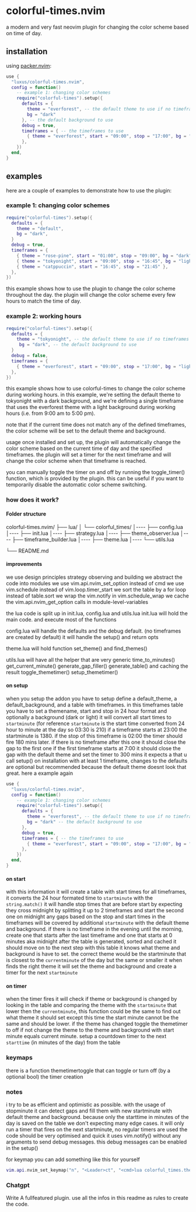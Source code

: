# colorful-times.nvim

a modern and very fast neovim plugin for changing the color scheme based on time of day.

## installation

using [packer.nvim](https://github.com/wbthomason/packer.nvim):

```lua
use {
  "luxus/colorful-times.nvim",
  config = function()
    -- example 1: changing color schemes
    require("colorful-times").setup({
      defaults = {
        theme = "everforest", -- the default theme to use if no timeframes match
        bg = "dark"
      }, -- the default background to use
      debug = true,
      timeframes = { -- the timeframes to use
        { theme = "everforest", start = "09:00", stop = "17:00", bg = "light" }, -- day theme
      },
    })
  end,
}
```

## examples

here are a couple of examples to demonstrate how to use the plugin:

### example 1: changing color schemes

```lua
require("colorful-times").setup({
  defaults = {
    theme = "default",
    bg = "dark",
  }
  debug = true,
  timeframes = {
    { theme = "rose-pine", start = "01:00", stop = "09:00", bg = "dark" },
    { theme = "tokyonight", start = "09:00", stop = "16:45", bg = "light" },
    { theme = "catppuccin", start = "16:45", stop = "21:45" },
  },
})
```

this example shows how to use the plugin to change the color scheme throughout the day. the plugin will change the color scheme every few hours to match the time of day.

### example 2: working hours

```lua
require("colorful-times").setup({
  defaults = {
    theme = "tokyonight", -- the default theme to use if no timeframes match
     bg = "dark", -- the default background to use
  }
  debug = false,
  timeframes = {
    { theme = "everforest", start = "09:00", stop = "17:00", bg = "light" },
  },
})
```

this example shows how to use colorful-times to change the color scheme during working hours.
in this example, we're setting the default theme to tokyonight with a dark background, and we're defining a single timeframe that uses the everforest theme with a light background during working hours (i.e. from 9:00 am to 5:00 pm).

note that if the current time does not match any of the defined timeframes, the color scheme will be set to the default theme and background.

usage
once installed and set up, the plugin will automatically change the color scheme based on the current time of day and the specified timeframes. the plugin will set a timer for the next timeframe and will change the color scheme when that timeframe is reached.

you can manually toggle the timer on and off by running the toggle_timer() function, which is provided by the plugin. this can be useful if you want to temporarily disable the automatic color scheme switching.

### how does it work?

#### Folder structure

colorful-times.nvim/
├── lua/
│ └── colorful_times/
│---- ├── config.lua
│---- ├── init.lua
│---- ├── strategy.lua
│---- ├── theme_observer.lua
│---- ├── timeframe_builder.lua
│---- ├── theme.lua
│---- └── utils.lua

└── README.md

#### improvements

we use design principles strategy observing and building
we abstract the code into modules
we use vim.api.nvim_set_option instead of cmd
we use vim.schedule instead of vim.loop.timer_start
we sort the table by a for loop instead of table.sort
we wrap the vim.notify in vim.schedule_wrap
we cache the vim.api.nvim_get_option calls in module-level-variables

the lua code is split up in init.lua, config.lua and utils.lua
init.lua will hold the main code. and execute most of the functions

config.lua will handle the defaults and the debug default. (no timeframes are created by default)
it will handle the setup() and return opts

theme.lua will hold
function set_theme() and find_themes()

utils.lua will have all the helper that are very generic
time_to_minutes()
get_current_minute()
generate_gap_filler()
generate_table() and caching the result
toggle_themetimer()
setup_themetimer()

#### on setup

when you setup the addon you have to setup define a default_theme, a default_background, and a table with timeframes.
in this timeframes table you have to set a themename, start and stop in 24 hour format and optionally a background (dark or light)
it will convert all start times to `startminute` (for reference `startminute` is the start time converted from 24 hour to minute at the day so 03:30 is 210)
if a timeframe starts at 23:00 the startminute is 1380. if the stop of this timeframe is 02:00 the timer should fire 180 mins later. if there is no
timeframe after this one it should close the gap to the first one if the first timeframe starts at 7:00 it should close the gap with the default theme and set the
timer to 300 mins
it expects a that u call setup() on installation with at least 1 timeframe, changes to the defaults are optional but recommended because the default theme doesnt look that great. here a example again

```lua
use {
  "luxus/colorful-times.nvim",
  config = function()
    -- example 1: changing color schemes
    require("colorful-times").setup({
      defaults = {
        theme = "everforest", -- the default theme to use if no timeframes match
        bg = "dark" -- the default background to use
      },
      debug = true,
      timeframes = { -- the timeframes to use
        { theme = "everforest", start = "09:00", stop = "17:00", bg = "light" }, -- day theme
      },
    })
  end,
}
```

#### on start

with this information it will create a table with start times for all timeframes,
it converts the 24 hour formated time to `startminute` with the `string.match()`
it will handle stop times that are before start by expecting they cross midnight by splitting it up to 2 timeframes and start the second one on midnight
any gaps based on the stop and start times in the timeframes will be covered by additional `startminute` with the default theme and background. if there is no timeframe in the evening until the morning, create one that starts after the last timeframe and one that starts at 0 minutes aka midnight
after the table is generated, sorted and cached it should move on to the next step
with this table it knows what theme and background is have to set.
the correct theme would be the startminute that is closest to the `currentminute` of the day but the same or smaller
it when finds the right theme it will set the theme and background and create a timer for the next `startminute`

#### on timer

when the timer fires it will check if theme or background is changed by looking in the table and comparing the theme with the `startminute` that lower then the `currentminute`, this function could be the same to find out what theme it should set except this time the start minute cannot be the same and should be lower.
if the theme has changed toggle the themetimer to off
if not change the theme to the theme and background with start minute equals current minute. setup a countdown timer to the next `starttime` (in minutes of the day) from the table

### keymaps

there is a function themetimertoggle that can toggle or turn off (by a optional bool) the timer creation

### notes

i try to be as efficient and optimistic as possible. with the usage of stopminute it can detect gaps and fill them with new startminute with default theme and background. because only the starttime in minutes of the day is saved on the table we don't expecting many edge cases.
it will only run a timer that fires on the next startminute, no regular timers are used
the code should be very optimised and quick it uses vim.notify() without any arguments to send debug messages. this debug messages can be enabled in the setup()

for keymap you can add something like this for yourself

```lua
vim.api.nvim_set_keymap("n", "<Leader>ct", "<cmd>lua colorful_times.themetimertoggle()<CR>", { noremap = true, silent = true })
```

### Chatgpt

Write A fullfeatured plugin. use all the infos in this readme as rules to create the code.
